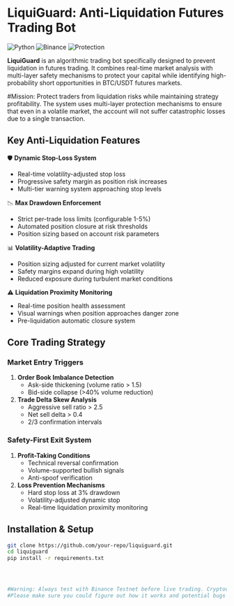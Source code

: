 # LiquiGuard: Anti-Liquidation Futures Trading Bot

![Python](https://img.shields.io/badge/python-3.8%2B-blue)
![Binance](https://img.shields.io/badge/exchange-Binance-orange)
![Protection](https://img.shields.io/badge/protection-anti__liquidation-red)

**LiquiGuard** is an algorithmic trading bot specifically designed to prevent liquidation in futures trading. It combines real-time market analysis with multi-layer safety mechanisms to protect your capital while identifying high-probability short opportunities in BTC/USDT futures markets.

#Mission: Protect traders from liquidation risks while maintaining strategy profitability. The system uses multi-layer protection mechanisms to ensure that even in a volatile market, the account will not suffer catastrophic losses due to a single transaction.


## Key Anti-Liquidation Features

🛡️ **Dynamic Stop-Loss System**  
- Real-time volatility-adjusted stop loss
- Progressive safety margin as position risk increases
- Multi-tier warning system approaching stop levels

📉 **Max Drawdown Enforcement**  
- Strict per-trade loss limits (configurable 1-5%)
- Automated position closure at risk thresholds
- Position sizing based on account risk parameters

📊 **Volatility-Adaptive Trading**  
- Position sizing adjusted for current market volatility
- Safety margins expand during high volatility
- Reduced exposure during turbulent market conditions

⚠️ **Liquidation Proximity Monitoring**  
- Real-time position health assessment
- Visual warnings when position approaches danger zone
- Pre-liquidation automatic closure system

## Core Trading Strategy

### Market Entry Triggers
1. **Order Book Imbalance Detection**
   - Ask-side thickening (volume ratio > 1.5)
   - Bid-side collapse (>40% volume reduction)
2. **Trade Delta Skew Analysis**
   - Aggressive sell ratio > 2.5
   - Net sell delta > 0.4
   - 2/3 confirmation intervals

### Safety-First Exit System
1. **Profit-Taking Conditions**
   - Technical reversal confirmation
   - Volume-supported bullish signals
   - Anti-spoof verification
2. **Loss Prevention Mechanisms**
   - Hard stop loss at 3% drawdown
   - Volatility-adjusted dynamic stop
   - Real-time liquidation proximity monitoring

## Installation & Setup

```bash
git clone https://github.com/your-repo/liquiguard.git
cd liquiguard
pip install -r requirements.txt




#Warning: Always test with Binance Testnet before live trading. Cryptocurrency trading involves substantial risk.
#Please make sure you could figure out how it works and potential bugs before using it since I would never take any responsibility on loss of finance.
